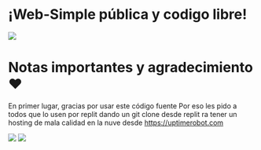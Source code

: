 # ¡Web-Simple pública y codigo libre!

<a href="https://discord.gg/"><img src="https://truchorko-developer.tk/img/TruchorkoBannerOpenGraph.png"></a>
 
# Notas importantes y agradecimiento ❤️
En primer lugar, gracias por usar este código fuente
Por eso les pido a todos que lo usen por replit dando un git clone desde replit ra tener un hosting de mala calidad en la nuve desde https://uptimerobot.com

<a href="https://uptimerobot.com/"><img src="https://uptimerobot.com/assets/images/uptimerobot-logo.svg"></a>
<a href="https://replit.com/"><img src="https://play-lh.googleusercontent.com/XqGo-moQ-Pi6gIsytIHcvo52PwKs01Aqh43XEAfmO5u2sl1GgclxPbAH9Y8pn23wkqza"></a>
